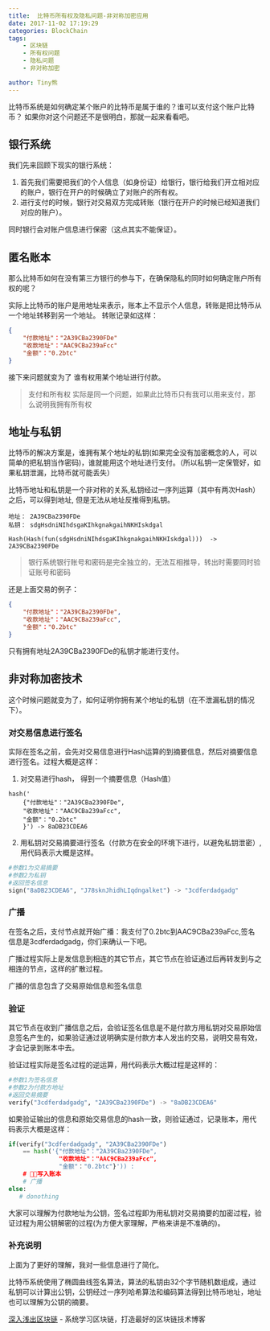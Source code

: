 ```yaml
---
title:  比特币所有权及隐私问题-非对称加密应用
date: 2017-11-02 17:19:29
categories: BlockChain
tags:
    - 区块链
    - 所有权问题
    - 隐私问题
    - 非对称加密

author: Tiny熊
---
```


 比特币系统是如何确定某个账户的比特币是属于谁的？谁可以支付这个账户比特币？
 如果你对这个问题还不是很明白，那就一起来看看吧。

<!-- more -->

## 银行系统
我们先来回顾下现实的银行系统：
1. 首先我们需要把我们的个人信息（如身份证）给银行，银行给我们开立相对应的账户，银行在开户的时候确立了对账户的所有权。
2. 进行支付的时候，银行对交易双方完成转账（银行在开户的时候已经知道我们对应的账户）。

同时银行会对账户信息进行保密（这点其实不能保证）。

## 匿名账本

那么比特币如何在没有第三方银行的参与下，在确保隐私的同时如何确定账户所有权的呢？

实际上比特币的账户是用地址来表示，账本上不显示个人信息，转账是把比特币从一个地址转移到另一个地址。
转账记录如这样：
```json
{
    "付款地址"："2A39CBa2390FDe"
    "收款地址"："AAC9CBa239aFcc"
    "金额"："0.2btc"
}
```
接下来问题就变为了 谁有权用某个地址进行付款。
> 支付和所有权 实际是同一个问题，如果此比特币只有我可以用来支付，那么说明我拥有所有权

## 地址与私钥
比特币的解决方案是，谁拥有某个地址的私钥(如果完全没有加密概念的人，可以简单的把私钥当作密码)，谁就能用这个地址进行支付。（所以私钥一定保管好，如果私钥泄漏，比特币就可能丢失）

比特币地址和私钥是一个非对称的关系,私钥经过一序列运算（其中有两次Hash）之后，可以得到地址, 但是无法从地址反推得到私钥。
```
地址： 2A39CBa2390FDe
私钥： sdgHsdniNIhdsgaKIhkgnakgaihNKHIskdgal

Hash(Hash(fun(sdgHsdniNIhdsgaKIhkgnakgaihNKHIskdgal)))  -> 2A39CBa2390FDe
```

> 银行系统银行账号和密码是完全独立的，无法互相推导，转出时需要同时验证账号和密码

还是上面交易的例子：
```json
{
    "付款地址"："2A39CBa2390FDe",
    "收款地址"："AAC9CBa239aFcc",
    "金额"："0.2btc"
}
```
只有拥有地址2A39CBa2390FDe的私钥才能进行支付。

## 非对称加密技术

这个时候问题就变为了，如何证明你拥有某个地址的私钥（在不泄漏私钥的情况下）。

### 对交易信息进行签名
实际在签名之前，会先对交易信息进行Hash运算的到摘要信息，然后对摘要信息进行签名。过程大概是这样：

1. 对交易进行hash， 得到一个摘要信息（Hash值）

```
hash('
    {"付款地址"："2A39CBa2390FDe",
    "收款地址"："AAC9CBa239aFcc",
    "金额"："0.2btc"
    }') -> 8aDB23CDEA6
```

2. 用私钥对交易摘要进行签名（付款方在安全的环境下进行，以避免私钥泄密）, 用代码表示大概是这样。
```python
#参数1为交易摘要
#参数2为私钥
#返回签名信息
sign("8aDB23CDEA6", "J78sknJhidhLIqdngalket") -> "3cdferdadgadg"
```

### 广播
在签名之后，支付节点就开始广播：我支付了0.2btc到AAC9CBa239aFcc,签名信息是3cdferdadgadg，你们来确认一下吧。

广播过程实际上是发信息到相连的其它节点，其它节点在验证通过后再转发到与之相连的节点，这样的扩散过程。

广播的信息包含了交易原始信息和签名信息

### 验证

其它节点在收到广播信息之后，会验证签名信息是不是付款方用私钥对交易原始信息签名产生的，如果验证通过说明确实是付款方本人发出的交易，说明交易有效，才会记录到账本中去。

验证过程实际是签名过程的逆运算，用代码表示大概过程是这样的：

```python
#参数1为签名信息
#参数2为付款方地址
#返回交易摘要
verify("3cdferdadgadg", "2A39CBa2390FDe") -> "8aDB23CDEA6"
```
如果验证输出的信息和原始交易信息的hash一致，则验证通过，记录账本，用代码表示大概是这样：

``` python
if(verify("3cdferdadgadg", "2A39CBa2390FDe")
    == hash('{"付款地址"："2A39CBa2390FDe",
              "收款地址"："AAC9CBa239aFcc",
              "金额"："0.2btc"}')) :
    # 写入账本 
    # 广播
else:
   # donothing
```

大家可以理解为付款地址为公钥，签名过程即为用私钥对交易摘要的加密过程，验证过程为用公钥解密的过程(为方便大家理解，严格来讲是不准确的)。

### 补充说明
上面为了更好的理解，我对一些信息进行了简化。

比特币系统使用了椭圆曲线签名算法，算法的私钥由32个字节随机数组成，通过私钥可以计算出公钥，公钥经过一序列哈希算法和编码算法得到比特币地址，地址也可以理解为公钥的摘要。


[深入浅出区块链](http://learnblockchain.cn/) - 系统学习区块链，打造最好的区块链技术博客
